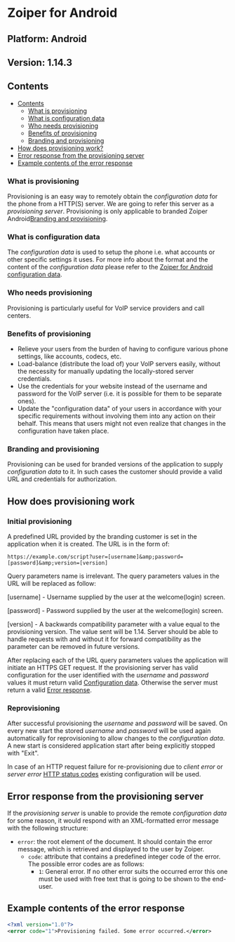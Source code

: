 # **Zoiper for Android**

## **Platform**: **Android**

## **Version**: **1.14.3**

## Contents

<!-- TOC -->

* [Contents](#contents)
  * [What is provisioning](#what-is-provisioning)
  * [What is configuration data](what-is-configuration-data)
  * [Who needs provisioning](#who-needs-provisioning)
  * [Benefits of provisioning](#benefits-of-provisioning)
  * [Branding and provisioning](#branding-and-provisioning)
* [How does provisioning work?](#how-does-provisioning-work)
* [Error response from the provisioning server](#error-response-from-the-provisioning-server)
* [Example contents of the error response](#example-contents-of-the-error-response)

<!-- /TOC -->

### What is provisioning

Provisioning is an easy way to remotely obtain the *configuration data* for the phone from a HTTP(S) server. We are going to refer this server as a *provisioning server*. Provisioning is only applicable to branded Zoiper Android[Branding and provisioning](#branding-and-provisioning).

### What is configuration data

The *configuration data* is used to setup the phone i.e. what accounts or other specific settings it uses. For more info about the format and the content of the *configuration data* please refer to the [Zoiper for Android configuration data](configuration-data.md).

### Who needs provisioning

Provisioning is particularly useful for VoIP service providers and call centers.

### Benefits of provisioning

* Relieve your users from the burden of having to configure various phone settings, like accounts, codecs, etc.
* Load-balance (distribute the load of) your VoIP servers easily, without the necessity for manually updating the locally-stored server credentials.
* Use the credentials for your website instead of the username and password for the VoIP server (i.e. it is possible for them to be separate ones).
* Update the "configuration data" of your users in accordance with your specific requirements without involving them into any action on their behalf.  This means that users might not even realize that changes in the configuration have taken place.

### Branding and provisioning

Provisioning can be used for branded versions of the application to supply *configuration data* to it. In such cases the customer should provide a valid URL and credentials for authorization.

## How does provisioning work

### Initial provisioning

A predefined URL provided by the branding customer is set in the application when it is created. The URL is in the form of:

```
https://example.com/script?user=[username]&amp;password=[password]&amp;version=[version]
```

Query parameters name is irrelevant. The query parameters values in the URL will be replaced as follow:

[username] - Username supplied by the user at the welcome(login) screen.

[password] - Password supplied by the user at the welcome(login) screen.

[version] - A backwards compatibility parameter with a value equal to the provisioning version. The value sent will be 1.14. Server should be able to handle requests with and without it for forward compatibility as the parameter can be removed in future versions.

After replacing each of the URL query parameters values the application will initiate an HTTPS GET request. If the provisioning server has valid configuration for the user identified with the *username* and *password* values it must return valid [Configuration data](#configuration-data.md). Otherwise the server must return a valid [Error response](#error-response-from-the-provisioning-server).

### Reprovisioning

After successful provisioning the *username* and *password* will be saved. On every new start the stored *username* and *password* will be used again automatically for reprovisioning to allow changes to the *configuration data*. A new start is considered application start after being explicitly stopped with "Exit".

In case of an HTTP request failure for re-provisioning due to *client error* or *server error* [HTTP status codes](https://en.wikipedia.org/wiki/List_of_HTTP_status_codes) existing configuration will be used.

## Error response from the provisioning server

If the *provisioning server* is unable to provide the remote *configuration data* for some reason, it would respond with an XML-formatted error message with the following structure:

* `error`: the root element of the document.  It should contain the error message, which is retrieved and displayed to the user by Zoiper.
  * `code`: attribute that contains a predefined integer code of the error. The possible error codes are as follows:
    * `1`: General error. If no other error suits the occurred error this one must be used with free text that is going to be shown to the end-user.

## Example contents of the error response

```xml
<?xml version="1.0"?>
<error code="1">Provisioning failed. Some error occurred.</error>
```
